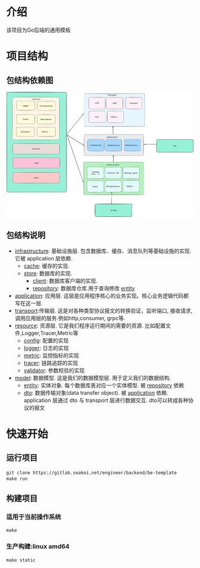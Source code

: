 # 介绍

该项目为Go后端的通用模板

# 项目结构

## 包结构依赖图

![img.png](docs/images/dependencydiagram.png)

## 包结构说明

- [infrastructure](infrastructure): 基础设施层. 包含数据库、缓存、消息队列等基础设施的实现. 它被 application 层依赖.
    - [cache](infrastructure%2Fcache): 缓存的实现.
    - [store](infrastructure%2Fstore): 数据库的实现.
        - [client](infrastructure%2Fstore%2Fclient): 数据库客户端的实现.
        - [repository](infrastructure%2Fstore%2Frepository): 数据库仓库.用于查询修改 [entity](model%2Fentity)
- [application](application): 应用层. 这层是应用程序核心的业务实现。核心业务逻辑代码都写在这一层.
- [transport](transport):传输层. 这是对各种类型协议报文的转换验证，监听端口, 接收请求, 调用应用层的服务.例如http,consumer,
  grpc等.
- [resource](resource): 资源层. 它是我们程序运行期间的需要的资源. 比如配置文件,Logger,Tracer,Metric等
    - [config](resource%2Fconfig): 配置的实现
    - [logger](resource%2Flogger): 日志的实现
    - [metric](resource%2Fmetric): 监控指标的实现
    - [tracer](resource%2Ftracer): 链路追踪的实现
    - [validator](resource%2Fvalidator): 参数校验的实现
- [model](model): 数据模型. 这是我们的数据模型层. 用于定义我们的数据结构.
    - [entity](model%2Fentity): 实体对象. 每个数据库表对应一个实体模型.
      被 [repository](infrastructure%2Fstore%2Frepository) 依赖
    - [dto](model%2Fvo): 数据传输对象(data transfer object). 被 [application](application) 依赖. application 层通过 dto
      与 transport 层进行数据交互. dto可以转成各种协议的报文

# 快速开始

## 运行项目

```shell
git clone https://gitlab.seakoi.net/engineer/backend/be-template
make run
```

## 构建项目

### 适用于当前操作系统

```shell
make 
```

### 生产构建:linux amd64

```shell
make static
```